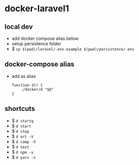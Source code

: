 # docker-laravel1

## local dev

- add docker compose alias below
- setup persistence folder
- $ ``cp $(pwd)/laravel/.env.example $(pwd)/persistence/.env``

## docker-compose alias

- add as alias
    ```
    function d() {
        ./docker/d "$@"
    }
    ```

## shortcuts

- $ ``d startq``
- $ ``d start``
- $ ``d stop``
- $ ``d art -V``
- $ ``d comp -V``
- $ ``d test``
- $ ``d npm -v``
- $ ``d yarn -v``
